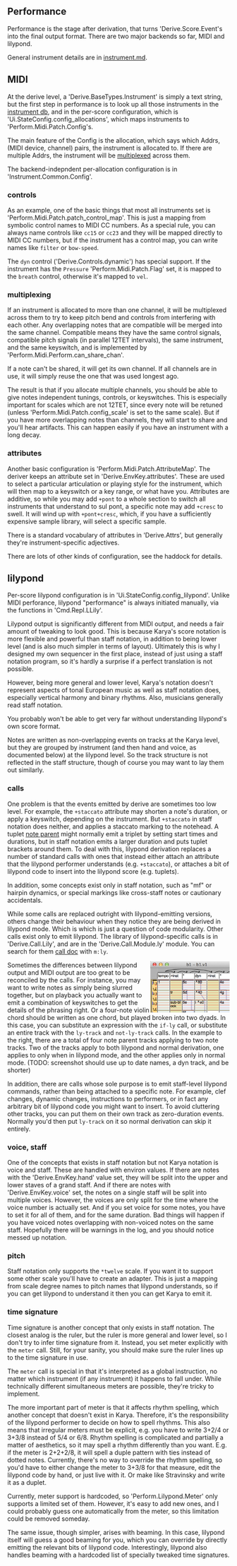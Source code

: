 ## Performance

Performance is the stage after derivation, that turns 'Derive.Score.Event's
into the final output format.  There are two major backends so far, MIDI and
lilypond.

General instrument details are in [instrument.md](instrument.md.html).

## MIDI

At the derive level, a 'Derive.BaseTypes.Instrument' is simply a text string,
but the first step in performance is to look up all those instruments in the
[instrument db](#instrument-db), and in the per-score configuration, which is
'Ui.StateConfig.config_allocations', which maps instruments to
'Perform.Midi.Patch.Config's.

The main feature of the Config is the allocation, which says which Addrs, (MIDI
device, channel) pairs, the instrument is allocated to.  If there are multiple
Addrs, the instrument will be [multiplexed](#multiplexing) across them.

The backend-indepndent per-allocation configuration is in
'Instrument.Common.Config'.

### controls

As an example, one of the basic things that most all instruments set is
'Perform.Midi.Patch.patch_control_map'.  This is just a mapping from
symbolic control names to MIDI CC numbers.  As a special rule, you can always
name controls like `cc15` or `cc23` and they will be mapped directly to MIDI CC
numbers, but if the instrument has a control map, you can write names like
`filter` or `bow-speed`.

The `dyn` control ('Derive.Controls.dynamic') has special support.  If the
instrument has the `Pressure` 'Perform.Midi.Patch.Flag' set, it is mapped to
the `breath` control, otherwise it's mapped to `vel`.

### multiplexing

If an instrument is allocated to more than one channel, it will be multiplexed
across them to try to keep pitch bend and controls from interfering with each
other.  Any overlapping notes that are compatible will be merged into the same
channel.  Compatible means they have the same control signals, compatible pitch
signals (in parallel 12TET intervals), the same instrument, and the same
keyswitch, and is implemented by 'Perform.Midi.Perform.can_share_chan'.

If a note can't be shared, it will get its own channel.  If all channels are in
use, it will simply reuse the one that was used longest ago.

The result is that if you allocate multiple channels, you should be able to
give notes independent tunings, controls, or keyswitches.  This is especially
important for scales which are not 12TET, since every note will be retuned
(unless 'Perform.Midi.Patch.config_scale' is set to the same scale).  But
if you have more overlapping notes than channels, they will start to share and
you'll hear artifacts.  This can happen easily if you have an instrument with a
long decay.

### attributes

Another basic configuration is 'Perform.Midi.Patch.AttributeMap'.  The
deriver keeps an attribute set in 'Derive.EnvKey.attributes'.  These are used
to select a particular articulation or playing style for the instrument, which
will then map to a keyswitch or a key range, or what have you.  Attributes are
additive, so while you may add `+pont` to a whole section to switch all
instruments that understand to sul pont, a specific note may add `+cresc` to
swell.  It will wind up with `+pont+cresc`, which, if you have a sufficiently
expensive sample library, will select a specific sample.

There is a standard vocabulary of attributes in 'Derive.Attrs', but generally
they're instrument-specific adjectives.

There are lots of other kinds of configuration, see the haddock for details.

## lilypond

Per-score lilypond configuration is in 'Ui.StateConfig.config_lilypond'.
Unlike MIDI perforance, lilypond "performance" is always initiated manually,
via the functions in 'Cmd.Repl.LLily'.

Lilypond output is significantly different from MIDI output, and needs a fair
amount of tweaking to look good.  This is because Karya's score notation is
more flexible and powerful than staff notation, in addition to being lower
level (and is also much simpler in terms of layout).  Ultimately this is why I
designed my own sequencer in the first place, instead of just using a staff
notation program, so it's hardly a surprise if a perfect translation is not
possible.

However, being more general and lower level, Karya's notation doesn't represent
aspects of tonal European music as well as staff notation does, especially
vertical harmony and binary rhythms.  Also, musicians generally read staff
notation.

You probably won't be able to get very far without understanding lilypond's own
score format.

Notes are written as non-overlapping events on tracks at the Karya level, but
they are grouped by instrument (and then hand and voice, as documented below)
at the lilypond level.  So the track structure is not reflected in the staff
structure, though of course you may want to lay them out similarly.

### calls

One  problem is that the events emitted by derive are sometimes too low level.
For example, the `+staccato` attribute may shorten a note's duration, or apply
a keyswitch, depending on the instrument.  But `+staccato` in staff notation
does neither, and applies a staccato marking to the notehead.  A tuplet
[note parent](derivation.md.html#note-parent-tracks) might normally emit a
triplet by setting start times and durations, but in staff notation emits a
larger duration and puts tuplet brackets around them.  To deal with this,
lilypond derivation replaces a number of standard calls with ones that instead
either attach an attribute that the lilypond performer understands (e.g.
`+staccato`), or attaches a bit of lilypond code to insert into the lilypond
score (e.g. tuplets).

In addition, some concepts exist only in staff notation, such as "mf" or
hairpin dynamics, or special markings like cross-staff notes or cautionary
accidentals.

While some calls are replaced outright with lilypond-emitting versions, others
change their behaviour when they notice they are being derived in lilypond
mode.  Which is which is just a question of code modularity.  Other calls exist
only to emit lilypond.  The library of lilypond-specific calls is in
'Derive.Call.Lily', and are in the 'Derive.Call.Module.ly' module.  You can
search for them [call doc](calls.html) with `m:ly`.

<img align=right width=180 src="img/example-tracks.png">

Sometimes the differences between lilypond output and MIDI output are too great
to be reconciled by the calls.  For instance, you may want to write notes as
simply being slurred together, but on playback you actually want to emit a
combination of keyswitches to get the details of the phrasing right.  Or a
four-note violin chord should be written as one chord, but played broken into
two dyads.  In this case, you can substitute an expression with the `if-ly`
call, or substitute an entire track with the `ly-track` and `not-ly-track`
calls.  In the example to the right, there are a total of four note parent
tracks applying to two note tracks.  Two of the tracks apply to both lilypond
and normal derivation, one applies to only when in lilypond mode, and the other
applies only in normal mode.  (TODO: screenshot should use up to date names,
a dyn track, and be shorter)

In addition, there are calls whose sole purpose is to emit staff-level lilypond
commands, rather than being attached to a specific note.  For example, clef
changes, dynamic changes, instructions to performers, or in fact any arbitrary
bit of lilypond code you might want to insert.  To avoid cluttering other
tracks, you can put them on their own track as zero-duration events.  Normally
you'd then put `ly-track` on it so normal derivation can skip it entirely.

### voice, staff

One of the concepts that exists in staff notation but not Karya notation is
voice and staff.  These are handled with environ values.  If there are notes
with the 'Derive.EnvKey.hand' value set, they will be split into the upper and
lower staves of a grand staff.  And if there are notes with
'Derive.EnvKey.voice' set, the notes on a single staff will be split into
multiple voices.  However, the voices are only split for the time where the
voice number is actually set.  And if you set voice for some notes, you have to
set it for all of them, and for the same duration.  Bad things will happen if
you have voiced notes overlapping with non-voiced notes on the same staff.
Hopefully there will be warnings in the log, and you should notice messed up
notation.

### pitch

Staff notation only supports the `*twelve` scale.  If you want it to support
some other scale you'll have to create an adapter.  This is just a mapping
from scale degree names to pitch names that lilypond understands, so if you
can get lilypond to understand it then you can get Karya to emit it.

### time signature

Time signature is another concept that only exists in staff notation.  The
closest analog is the ruler, but the ruler is more general and lower level,
so I don't try to infer time signature from it.  Instead, you set meter
explicitly with the `meter` call.  Still, for your sanity, you should make sure
the ruler lines up to the time signature in use.

The `meter` call is special in that it's interpreted as a global instruction,
no matter which instrument (if any instrument) it happens to fall under.
While technically different simultaneous meters are possible, they're tricky to
implement.

The more important part of meter is that it affects rhythm spelling, which
another concept that doesn't exist in Karya.  Therefore, it's the
responsibility of the lilypond performer to decide on how to spell rhythms.
This also means that irregular meters must be explicit, e.g. you have to write
3+2/4 or 3+3/8 instead of 5/4 or 6/8.  Rhythm spelling is complicated and
partially a matter of aesthetics, so it may spell a rhythm differently than you
want.  E.g.  if the meter is 2+2+2/8, it will spell a duple pattern with ties
instead of dotted notes.  Currently, there's no way to override the rhythm
spelling, so you'd have to either change the meter to 3+3/8 for that measure,
edit the lilypond code by hand, or just live with it.  Or make like Stravinsky
and write it as a duplet.

Currently, meter support is hardcoded, so 'Perform.Lilypond.Meter' only
supports a limited set of them.  However, it's easy to add new ones, and I
could probably guess one automatically from the meter, so this limitation could
be removed someday.

The same issue, though simpler, arises with beaming.  In this case, lilypond
itself will guess a good beaming for you, which you can override by directly
emitting the relevant bits of lilypond code.  Interestingly, lilypond also
handles beaming with a hardcoded list of specially tweaked time signatures.

